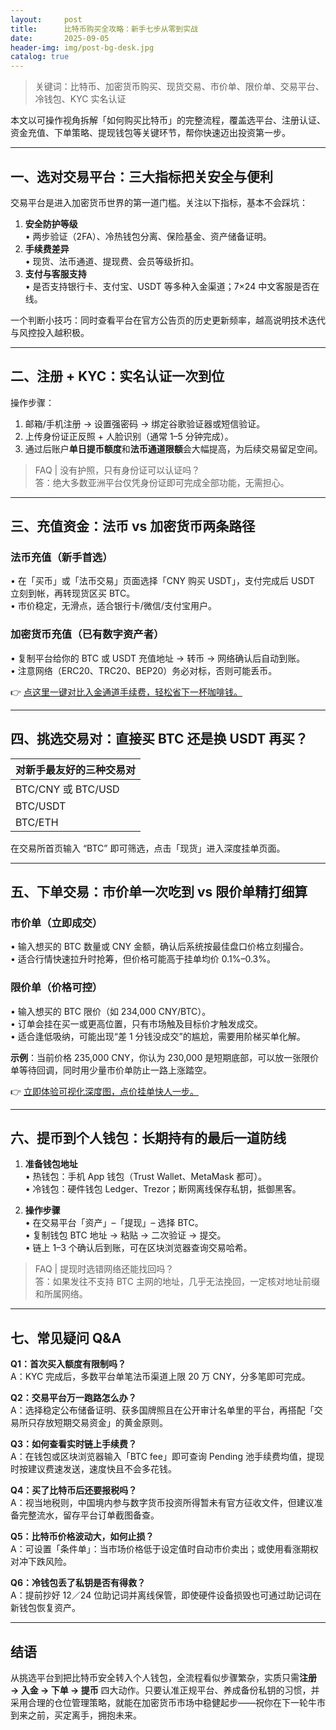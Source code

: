 ```yaml
---
layout:     post
title:      比特币购买全攻略：新手七步从零到实战
date:       2025-09-05
header-img: img/post-bg-desk.jpg
catalog: true
---
```


> 关键词：比特币、加密货币购买、现货交易、市价单、限价单、交易平台、冷钱包、KYC 实名认证

本文以可操作视角拆解「如何购买比特币」的完整流程，覆盖选平台、注册认证、资金充值、下单策略、提现钱包等关键环节，帮你快速迈出投资第一步。

---

## 一、选对交易平台：三大指标把关安全与便利

交易平台是进入加密货币世界的第一道门槛。关注以下指标，基本不会踩坑：

1. **安全防护等级**  
   • 两步验证（2FA）、冷热钱包分离、保险基金、资产储备证明。  
2. **手续费差异**  
   • 现货、法币通道、提现费、会员等级折扣。  
3. **支付与客服支持**  
   • 是否支持银行卡、支付宝、USDT 等多种入金渠道；7×24 中文客服是否在线。

一个判断小技巧：同时查看平台在官方公告页的历史更新频率，越高说明技术迭代与风控投入越积极。

---

## 二、注册 + KYC：实名认证一次到位

操作步骤：

1. 邮箱/手机注册 → 设置强密码 → 绑定谷歌验证器或短信验证。  
2. 上传身份证正反照 + 人脸识别（通常 1–5 分钟完成）。  
3. 通过后账户**单日提币额度**和**法币通道限额**会大幅提高，为后续交易留足空间。

> FAQ | 没有护照，只有身份证可以认证吗？  
> 答：绝大多数亚洲平台仅凭身份证即可完成全部功能，无需担心。

---

## 三、充值资金：法币 vs 加密货币两条路径

### 法币充值（新手首选）
• 在「买币」或「法币交易」页面选择「CNY 购买 USDT」，支付完成后 USDT 立刻到帐，再转现货区买 BTC。  
• 市价稳定，无滑点，适合银行卡/微信/支付宝用户。

### 加密货币充值（已有数字资产者）
• 复制平台给你的 BTC 或 USDT 充值地址 → 转币 → 网络确认后自动到账。  
• 注意网络（ERC20、TRC20、BEP20）务必对标，否则可能丢币。

👉 [点这里一键对比入金通道手续费，轻松省下一杯咖啡钱。](https://okxdog.com/)

---

## 四、挑选交易对：直接买 BTC 还是换 USDT 再买？

| 对新手最友好的三种交易对 |
| --- |
| BTC/CNY 或 BTC/USD | 直接法币入金，步骤最少。 |
| BTC/USDT | 先买稳定币 USDT，再换 BTC，流动性最佳。 |
| BTC/ETH | 已有其他主流币者可跨币兑换。 |

在交易所首页输入 “BTC” 即可筛选，点击「现货」进入深度挂单页面。

---

## 五、下单交易：市价单一次吃到 vs 限价单精打细算

### 市价单（立即成交）
• 输入想买的 BTC 数量或 CNY 金额，确认后系统按最佳盘口价格立刻撮合。  
• 适合行情快速拉升时抢筹，但价格可能高于挂单均价 0.1%–0.3%。

### 限价单（价格可控）
• 输入想买的 BTC 限价（如 234,000 CNY/BTC）。  
• 订单会挂在买一或更高位置，只有市场触及目标价才触发成交。  
• 适合逢低吸纳，可能出现“差 1 分钱没成交”的尴尬，需要用阶梯买单化解。

**示例**：当前价格 235,000 CNY，你认为 230,000 是短期底部，可以放一张限价单等待回调，同时用少量市价单防止一路上涨踏空。

👉 [立即体验可视化深度图，点价挂单快人一步。](https://okxdog.com/)

---

## 六、提币到个人钱包：长期持有的最后一道防线

1. **准备钱包地址**  
   • 热钱包：手机 App 钱包（Trust Wallet、MetaMask 都可）。  
   • 冷钱包：硬件钱包 Ledger、Trezor；断网离线保存私钥，抵御黑客。

2. **操作步骤**  
   • 在交易平台「资产」–「提现」– 选择 BTC。  
   • 复制钱包 BTC 地址 → 粘贴 → 二次验证 → 提交。  
   • 链上 1–3 个确认后到账，可在区块浏览器查询交易哈希。

> FAQ | 提现时选错网络还能找回吗？  
> 答：如果发往不支持 BTC 主网的地址，几乎无法挽回，一定核对地址前缀和所属网络。

---

## 七、常见疑问 Q&A

**Q1：首次买入额度有限制吗？**  
A：KYC 完成后，多数平台单笔法币渠道上限 20 万 CNY，分多笔即可完成。

**Q2：交易平台万一跑路怎么办？**  
A：选择稳定公布储备证明、获多国牌照且在公开审计名单里的平台，再搭配「交易所只存放短期交易资金」的黄金原则。

**Q3：如何查看实时链上手续费？**  
A：在钱包或区块浏览器输入「BTC fee」即可查询 Pending 池手续费均值，提现时按建议费速发送，速度快且不会多花钱。

**Q4：买了比特币后还要报税吗？**  
A：视当地税则，中国境内参与数字货币投资所得暂未有官方征收文件，但建议准备完整流水，留存平台订单截图备查。

**Q5：比特币价格波动大，如何止损？**  
A：可设置「条件单」：当市场价格低于设定值时自动市价卖出；或使用看涨期权对冲下跌风险。

**Q6：冷钱包丢了私钥是否有得救？**  
A：提前抄好 12／24 位助记词并离线保管，即使硬件设备损毁也可通过助记词在新钱包恢复资产。

---

## 结语

从挑选平台到把比特币安全转入个人钱包，全流程看似步骤繁杂，实质只需**注册 → 入金 → 下单 → 提币** 四大动作。只要认准正规平台、养成备份私钥的习惯，并采用合理的仓位管理策略，就能在加密货币市场中稳健起步——祝你在下一轮牛市到来之前，买定离手，拥抱未来。